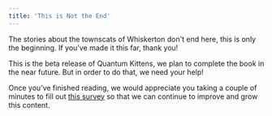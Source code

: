 ```yaml
---
title: 'This is Not the End'
---
```



The stories about the townscats of Whiskerton don't end here, this is only the beginning. 
If you've made it this far, thank you! 


This is the beta release of Quantum Kittens, we plan to complete the book in the near future. But in order to do that, we need your help!


Once you’ve finished reading, we would appreciate you taking a couple of minutes to fill out [this survey](https://airtable.com/shrTIeiVZWHm2OTVw) so that we can continue to improve and grow this content. 